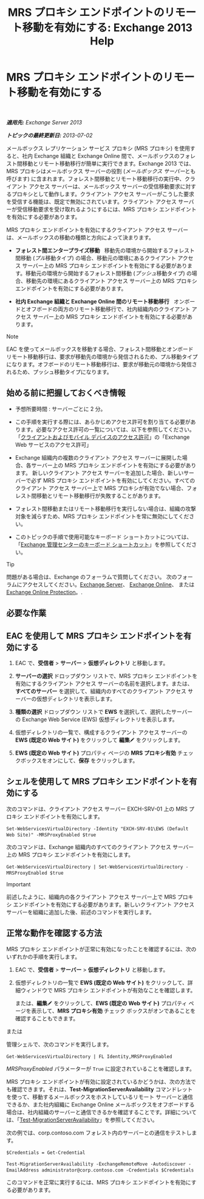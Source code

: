 ﻿---
title: 'MRS プロキシ エンドポイントのリモート移動を有効にする: Exchange 2013 Help'
TOCTitle: MRS プロキシ エンドポイントのリモート移動を有効にする
ms:assetid: 9840f712-127e-4c2d-bfe5-1b35cdb2a31b
ms:mtpsurl: https://technet.microsoft.com/ja-jp/library/Dn155787(v=EXCHG.150)
ms:contentKeyID: 54652978
ms.date: 04/24/2018
mtps_version: v=EXCHG.150
ms.translationtype: HT
---

# MRS プロキシ エンドポイントのリモート移動を有効にする

 

_**適用先:** Exchange Server 2013_

_**トピックの最終更新日:** 2013-07-02_

メールボックス レプリケーション サービス プロキシ (MRS プロキシ) を使用すると、社内 Exchange 組織と Exchange Online 間で、メールボックスのフォレスト間移動とリモート移動移行が簡単に実行できます。Exchange 2013 では、MRS プロキシはメールボックス サーバーの役割 (*メールボックス サーバー*とも呼びます) に含まれます。フォレスト間移動とリモート移動移行の実行中、クライアント アクセス サーバーは、メールボックス サーバーの受信移動要求に対するプロキシとして動作します。クライアント アクセス サーバーがこうした要求を受信する機能は、既定で無効にされています。クライアント アクセス サーバーが受信移動要求を受け取れるようにするには、MRS プロキシ エンドポイントを有効にする必要があります。

MRS プロキシ エンドポイントを有効にするクライアント アクセス サーバーは、メールボックスの移動の種類と方向によって決まります。

  - **フォレスト間エンタープライズ移動**   移動先の環境から開始するフォレスト間移動 (*プル*移動タイプ) の場合、移動元の環境にあるクライアント アクセス サーバー上の MRS プロキシ エンドポイントを有効にする必要があります。移動元の環境から開始するフォレスト間移動 (*プッシュ*移動タイプ) の場合、移動先の環境にあるクライアント アクセス サーバー上の MRS プロキシ エンドポイントを有効にする必要があります。

  - **社内 Exchange 組織と Exchange Online 間のリモート移動移行**   オンボードとオフボードの両方のリモート移動移行で、社内組織内のクライアント アクセス サーバー上の MRS プロキシ エンドポイントを有効にする必要があります。


> [!NOTE]
> EAC を使ってメールボックスを移動する場合、フォレスト間移動とオンボード リモート移動移行は、要求が移動先の環境から発信されるため、プル移動タイプになります。オフボードのリモート移動移行は、要求が移動元の環境から発信されるため、プッシュ移動タイプになります。



## 始める前に把握しておくべき情報

  - 予想所要時間 : サーバーごとに 2 分。

  - この手順を実行する際には、あらかじめアクセス許可を割り当てる必要があります。必要なアクセス許可の一覧については、以下を参照してください。「[クライアントおよびモバイル デバイスのアクセス許可](clients-and-mobile-devices-permissions-exchange-2013-help.md)」の「Exchange Web サービスのアクセス許可」

  - Exchange 組織内の複数のクライアント アクセス サーバーに展開した場合、各サーバー上の MRS プロキシ エンドポイントを有効にする必要があります。 新しいクライアント アクセス サーバーを追加した場合、新しいサーバーで必ず MRS プロキシ エンドポイントを有効にしてください。すべてのクライアント アクセス サーバー上で MRS プロキシが有効でない場合、フォレスト間移動とリモート移動移行が失敗することがあります。

  - フォレスト間移動またはリモート移動移行を実行しない場合は、組織の攻撃対象を減らすため、MRS プロキシ エンドポイントを常に無効にしてください。

  - このトピックの手順で使用可能なキーボード ショートカットについては、「[Exchange 管理センターのキーボード ショートカット](keyboard-shortcuts-in-the-exchange-admin-center-exchange-online-protection-help.md)」を参照してください。


> [!TIP]
> 問題がある場合は、Exchange のフォーラムで質問してください。 次のフォーラムにアクセスしてください。<A href="https://go.microsoft.com/fwlink/p/?linkid=60612">Exchange Server</A>、 <A href="https://go.microsoft.com/fwlink/p/?linkid=267542">Exchange Online</A>、 または <A href="https://go.microsoft.com/fwlink/p/?linkid=285351">Exchange Online Protection</A>。.



## 必要な作業

## EAC を使用して MRS プロキシ エンドポイントを有効にする

1.  EAC で、<strong>受信者</strong> \> <strong>サーバー</strong> \> <strong>仮想ディレクトリ</strong> と移動します。

2.  <strong>サーバーの選択</strong> ドロップダウン リストで、MRS プロキシ エンドポイントを有効にするクライアント アクセス サーバーの名前を選択します。または、<strong>すべてのサーバー</strong> を選択して、組織内のすべてのクライアント アクセス サーバーの仮想ディレクトリを表示します。

3.  <strong>種類の選択</strong> ドロップダウン リストで <strong>EWS</strong> を選択して、選択したサーバーの Exchange Web Service (EWS) 仮想ディレクトリを表示します。

4.  仮想ディレクトリの一覧で、構成するクライアント アクセス サーバーの <strong>EWS (既定の Web サイト)</strong> をクリックして <strong>編集</strong>![編集アイコン](images/Bb124582.6f53ccb2-1f13-4c02-bea0-30690e6ea71d(EXCHG.150).gif "編集アイコン") をクリックします。

5.  <strong>EWS (既定の Web サイト)</strong> プロパティ ページの <strong>MRS プロキシ有効</strong> チェックボックスをオンにして、<strong>保存</strong> をクリックします。

## シェルを使用して MRS プロキシ エンドポイントを有効にする

次のコマンドは、クライアント アクセス サーバー EXCH-SRV-01 上の MRS プロキシ エンドポイントを有効にします。

    Set-WebServicesVirtualDirectory -Identity "EXCH-SRV-01\EWS (Default Web Site)" -MRSProxyEnabled $true

次のコマンドは、Exchange 組織内のすべてのクライアント アクセス サーバー上の MRS プロキシ エンドポイントを有効にします。

    Get-WebServicesVirtualDirectory | Set-WebServicesVirtualDirectory -MRSProxyEnabled $true


> [!IMPORTANT]
> 前述したように、組織内の各クライアント アクセス サーバー上で MRS プロキシ エンドポイントを有効にする必要があります。新しいクライアント アクセス サーバーを組織に追加した後、前述のコマンドを実行します。



## 正常な動作を確認する方法

MRS プロキシ エンドポイントが正常に有効になったことを確認するには、次のいずれかの手順を実行します。

1.  EAC で、<strong>受信者</strong> \> <strong>サーバー</strong> \> <strong>仮想ディレクトリ</strong> と移動します。

2.  仮想ディレクトリの一覧で <strong>EWS (既定の Web サイト)</strong> をクリックして、詳細ウィンドウで MRS プロキシ エンドポイントが有効なことを確認します。
    
    または、<strong>編集</strong>![編集アイコン](images/Bb124582.6f53ccb2-1f13-4c02-bea0-30690e6ea71d(EXCHG.150).gif "編集アイコン") をクリックして、<strong>EWS (既定の Web サイト)</strong> プロパティ ページを表示して、<strong>MRS プロキシ有効</strong> チェック ボックスがオンであることを確認することもできます。

または

管理シェルで、次のコマンドを実行します。

    Get-WebServicesVirtualDirectory | FL Identity,MRSProxyEnabled

*MRSProxyEnabled* パラメーターが `True` に設定されていることを確認します。

MRS プロキシ エンドポイントが有効に設定されているかどうかは、次の方法でも確認できます。それは、**Test-MigrationServerAvailability** コマンドレットを使って、移動するメールボックスをホストしているリモート サーバーと通信できるか、また社内組織に Exchange Online メールボックスをオフボードする場合は、社内組織のサーバーと通信できるかを確認することです。詳細については、「[Test-MigrationServerAvailability](https://technet.microsoft.com/ja-jp/library/jj219169\(v=exchg.150\))」を参照してください。

次の例では、corp.contoso.com フォレスト内のサーバーとの通信をテストします。

```
$Credentials = Get-Credential
```
```
Test-MigrationServerAvailability -ExchangeRemoteMove -Autodiscover -EmailAddress administrator@corp.contoso.com -Credentials $Credentials
```

このコマンドを正常に実行するには、MRS プロキシ エンドポイントを有効にする必要があります。

